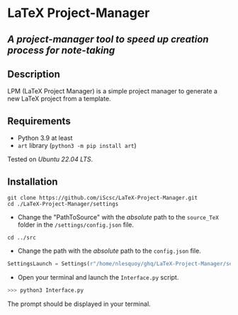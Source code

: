 # LaTeX Project-Manager
*A project-manager tool to speed up creation process for note-taking*
---
## **Description**
LPM (LaTeX Project Manager) is a simple project manager to generate a new LaTeX project from a template.

## Requirements
- Python 3.9 at least
- `art` library (`python3 -m pip install art`)

Tested on *Ubuntu 22.04 LTS*. 
  
## Installation
```
git clone https://github.com/iScsc/LaTeX-Project-Manager.git
cd ./LaTeX-Project-Manager/settings
```
- Change the "PathToSource" with the *absolute* path to the `source_TeX` folder in the `/settings/config.json` file.
```
cd ../src
```
- Change the path with the *absolute* path to the `config.json` file. 
```python
SettingsLaunch = Settings(r"/home/nlesquoy/ghq/LaTeX-Project-Manager/settings/config.json")
```
- Open your terminal and launch the `Interface.py` script.
```python
>>> python3 Interface.py
```
The prompt should be displayed in your terminal.
